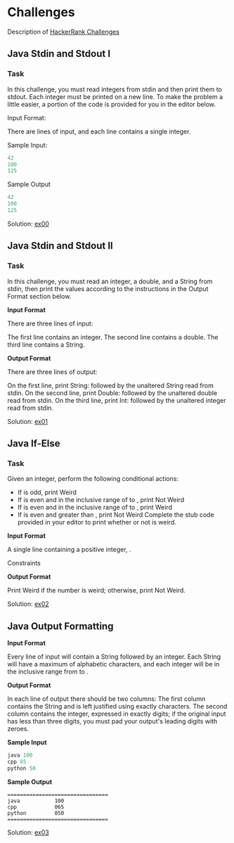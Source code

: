 # Challenges 
Description of [HackerRank Challenges](https://www.hackerrank.com/dashboard)

## Java Stdin and Stdout I

### Task 

In this challenge, you must read  integers from stdin and then print them to stdout. Each integer must be printed on a new line. To make the problem a little easier, a portion of the code is provided for you in the editor below.

Input Format:

There are  lines of input, and each line contains a single integer.

Sample Input: 
```` Java
42
100
125
````
Sample Output
```` Java
42
100 
125
````   
Solution: [ex00](HackerRank/src/Introduction/ex00.java)

## Java Stdin and Stdout II

### Task

In this challenge, you must read an integer, a double, and a String from stdin, then print the values according to the instructions in the Output Format section below.

**Input Format**

There are three lines of input:

The first line contains an integer.
The second line contains a double.
The third line contains a String.

**Output Format**

There are three lines of output:

On the first line, print String: followed by the unaltered String read from stdin.
On the second line, print Double: followed by the unaltered double read from stdin.
On the third line, print Int: followed by the unaltered integer read from stdin.

Solution: [ex01](HackerRank/src/Introduction/ex01.java)


## Java If-Else
### Task

Given an integer, perform the following conditional actions:

- If  is odd, print Weird
- If  is even and in the inclusive range of  to , print Not Weird
- If  is even and in the inclusive range of  to , print Weird
- If  is even and greater than , print Not Weird
Complete the stub code provided in your editor to print whether or not  is weird.

**Input Format**

A single line containing a positive integer, .

Constraints

**Output Format**

Print Weird if the number is weird; otherwise, print Not Weird.

Solution: [ex02](HackerRank/src/Introduction/ex02.java)

## Java Output Formatting

**Input Format**

Every line of input will contain a String followed by an integer.
Each String will have a maximum of  alphabetic characters, and each integer will be in the inclusive range from  to .

**Output Format**

In each line of output there should be two columns:
The first column contains the String and is left justified using exactly  characters.
The second column contains the integer, expressed in exactly  digits; if the original input has less than three digits, you must pad your output's leading digits with zeroes.

**Sample Input**

```Java
java 100
cpp 65
python 50
```

**Sample Output**
```
================================
java           100
cpp            065
python         050
================================
```

Solution: [ex03](HackerRank/src/Introduction/ex03.java)






























